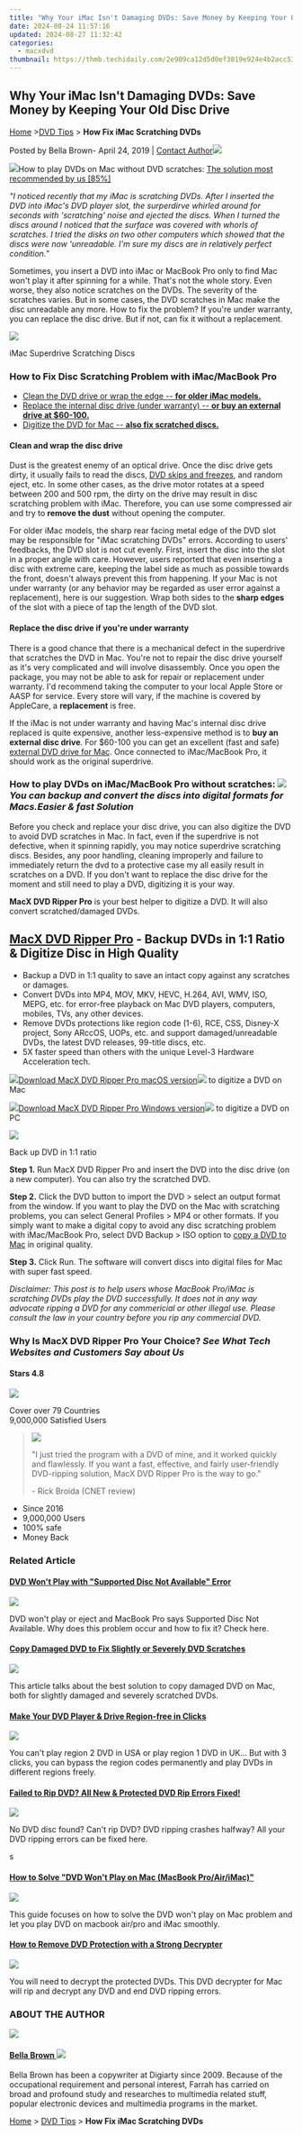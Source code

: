 ```yaml
---
title: "Why Your iMac Isn't Damaging DVDs: Save Money by Keeping Your Old Disc Drive"
date: 2024-08-24 11:57:16
updated: 2024-08-27 11:32:42
categories:
  - macxdvd
thumbnail: https://thmb.techidaily.com/2e909ca12d5d0ef3819e924e4b2acc53554680366614c69f27f338ed1d92d5d7.jpg
---
```


## Why Your iMac Isn't Damaging DVDs: Save Money by Keeping Your Old Disc Drive

[Home](https://tools.techidaily.com/macxdvd/products/) \>[DVD Tips](https://tools.techidaily.com/macxdvd/products/) \> **How Fix iMac Scratching DVDs**

Posted by Bella Brown- April 24, 2019 | [Contact Author![](https://www.macxdvd.com/mac-dvd-video-converter-how-to/../troubleshoot-adobe/img/email.png)](https://tools.techidaily.com/macxdvd/products/) 

![](https://www.macxdvd.com/mac-dvd-video-converter-how-to/../troubleshoot-adobe/img/supg.png)How to play DVDs on Mac without DVD scratches: [The solution most recommended by us \[85%\]](https://tools.techidaily.com/macxdvd/products/)

_"I noticed recently that my iMac is scratching DVDs. After I inserted the DVD into iMac's DVD player slot, the surperdirve whirled around for seconds with 'scratching' noise and ejected the discs. When I turned the discs around I noticed that the surface was covered with whorls of scratches. I tried the disks on two other computers which showed that the discs were now 'unreadable. I'm sure my discs are in relatively perfect condition."_

Sometimes, you insert a DVD into iMac or MacBook Pro only to find Mac won't play it after spinning for a while. That's not the whole story. Even worse, they also notice scratches on the DVDs. The severity of the scratches varies. But in some cases, the DVD scratches in Mac make the disc unreadable any more. How to fix the problem? If you're under warranty, you can replace the disc drive. But if not, can fix it without a replacement.

![](https://www.macxdvd.com/mac-dvd-video-converter-how-to/article-image/dvd-scratched.jpg) 

iMac Superdrive Scratching Discs

### How to Fix Disc Scratching Problem with iMac/MacBook Pro

* [Clean the DVD drive or wrap the edge -- **for older iMac models.**](https://tools.techidaily.com/macxdvd/products/)
* [Replace the internal disc drive (under warranty) -- **or buy an external drive at $60-100.**](https://tools.techidaily.com/macxdvd/products/)
* [Digitize the DVD for Mac -- **also fix scratched discs.**](https://tools.techidaily.com/macxdvd/products/)

#### Clean and wrap the disc drive

Dust is the greatest enemy of an optical drive. Once the disc drive gets dirty, it usually fails to read the discs, [DVD skips and freezes](https://tools.techidaily.com/macxdvd/products/), and random eject, etc. In some other cases, as the drive motor rotates at a speed between 200 and 500 rpm, the dirty on the drive may result in disc scratching problem with iMac. Therefore, you can use some compressed air and try to **remove the dust** without opening the computer.

For older iMac models, the sharp rear facing metal edge of the DVD slot may be responsible for "iMac scratching DVDs" errors. According to users' feedbacks, the DVD slot is not cut evenly. First, insert the disc into the slot in a proper angle with care. However, users reported that even inserting a disc with extreme care, keeping the label side as much as possible towards the front, doesn't always prevent this from happening. If your Mac is not under warranty (or any behavior may be regarded as user error against a replacement), here is our suggestion. Wrap both sides to the **sharp edges** of the slot with a piece of tap the length of the DVD slot. 

#### Replace the disc drive if you're under warranty

There is a good chance that there is a mechanical defect in the superdrive that scratches the DVD in Mac. You're not to repair the disc drive yourself as it's very complicated and will involve disassembly. Once you open the package, you may not be able to ask for repair or replacement under warranty. I'd recommend taking the computer to your local Apple Store or AASP for service. Every store will vary, if the machine is covered by AppleCare, a **replacement** is free.

If the iMac is not under warranty and having Mac's internal disc drive replaced is quite expensive, another less-expensive method is to **buy an external disc drive**. For $60-100 you can get an excellent (fast and safe) [external DVD drive for Mac](https://tools.techidaily.com/macxdvd/products/). Once connected to iMac/MacBook Pro, it should work as the original superdrive.

### How to play DVDs on iMac/MacBook Pro without scratches: _![](https://www.macxdvd.com/mac-dvd-video-converter-how-to/../troubleshoot-adobe/img/solu1.png) You can backup and convert the discs into digital formats for Macs.Easier & fast Solution_

Before you check and replace your disc drive, you can also digitize the DVD to avoid DVD scratches in Mac. In fact, even if the superdrive is not defective, when it spinning rapidly, you may notice superdrive scratching discs. Besides, any poor handling, cleaning improperly and failure to immediately return the dvd to a protective case my all easily result in scratches on a DVD. If you don't want to replace the disc drive for the moment and still need to play a DVD, digitizing it is your way. 

**MacX DVD Ripper Pro** is your best helper to digitize a DVD. It will also convert scratched/damaged DVDs.

## [**MacX DVD Ripper Pro**](https://tools.techidaily.com/macxdvd/products/) \- Backup DVDs in 1:1 Ratio & Digitize Disc in High Quality

* Backup a DVD in 1:1 quality to save an intact copy against any scratches or damages.
* Convert DVDs into MP4, MOV, MKV, HEVC, H.264, AVI, WMV, ISO, MEPG, etc. for error-free playback on Mac DVD players, computers, mobiles, TVs, any other devices.
* Remove DVDs protections like region code (1-6), RCE, CSS, Disney-X project, Sony ARccOS, UOPs, etc. and support damaged/unreadable DVDs, the latest DVD releases, 99-title discs, etc.
* 5X faster speed than others with the unique Level-3 Hardware Acceleration tech.

![](https://www.macxdvd.com/mac-dvd-video-converter-how-to/../troubleshoot-adobe/img/mac.png)[Download MacX DVD Ripper Pro macOS version![](https://www.macxdvd.com/mac-dvd-video-converter-how-to/../troubleshoot-adobe/img/download.png)](https://tools.techidaily.com/macxdvd/products/) to digitize a DVD on Mac

![](https://www.macxdvd.com/mac-dvd-video-converter-how-to/../troubleshoot-adobe/img/win02.png)[Download MacX DVD Ripper Pro Windows version![](https://www.macxdvd.com/mac-dvd-video-converter-how-to/../troubleshoot-adobe/img/download.png)](https://tools.techidaily.com/macxdvd/products/) to digitize a DVD on PC

![](https://www.macxdvd.com/mac-dvd-video-converter-how-to/../mac-dvd-ripper-pro/step-images/dvd-to-mp4-700.jpg) 

Back up DVD in 1:1 ratio

**Step 1.** Run MacX DVD Ripper Pro and insert the DVD into the disc drive (on a new computer). You can also try the scratched DVD.

**Step 2.** Click the DVD button to import the DVD > select an output format from the window. If you want to play the DVD on the Mac with scratching problems, you can select General Profiles > MP4 or other formats. If you simply want to make a digital copy to avoid any disc scratching problem with iMac/MacBook Pro, select DVD Backup > ISO option to [copy a DVD to Mac](https://tools.techidaily.com/macxdvd/products/) in original quality. 

**Step 3.** Click Run. The software will convert discs into digital files for Mac with super fast speed.

_Disclaimer: This post is to help users whose MacBook Pro/iMac is scratching DVDs play the DVD successfully. It does not in any way advocate ripping a DVD for any commericial or other illegal use. Please consult the law in your country before you rip any commercial DVD._



### Why Is MacX DVD Ripper Pro Your Choice? _See What Tech Websites and Customers Say about Us_

#### Stars 4.8

![](https://www.macxdvd.com/mac-dvd-video-converter-how-to/../troubleshoot-adobe/img/star.png)

Cover over 79 Countries   
9,000,000 Satisfied Users

> ![](https://www.macxdvd.com/mac-dvd-video-converter-how-to/../troubleshoot-adobe/img/cnet-fift.png) 
> 
> "I just tried the program with a DVD of mine, and it worked quickly and flawlessly. If you want a fast, effective, and fairly user-friendly DVD-ripping solution, MacX DVD Ripper Pro is the way to go."
> 
> \- Rick Broida (CNET review)

* Since 2016
* 9,000,000 Users
* 100% safe
* Money Back



### Related Article

#### [DVD Won't Play with "Supported Disc Not Available" Error](https://tools.techidaily.com/macxdvd/products/)

![](https://www.macxdvd.com/mac-dvd-video-converter-how-to/../troubleshoot-adobe/img/pic1.jpg) 

DVD won't play or eject and MacBook Pro says Supported Disc Not Available. Why does this problem occur and how to fix it? Check here.

#### [Copy Damaged DVD to Fix Slightly or Severely DVD Scratches](https://tools.techidaily.com/macxdvd/products/)

![](https://www.macxdvd.com/mac-dvd-video-converter-how-to/../troubleshoot-adobe/img/pic2.jpg) 

This article talks about the best solution to copy damaged DVD on Mac, both for slightly damaged and severely scratched DVDs.

#### [Make Your DVD Player & Drive Region-free in Clicks](https://tools.techidaily.com/macxdvd/products/)

![](https://www.macxdvd.com/mac-dvd-video-converter-how-to/../troubleshoot-adobe/img/pic3.jpg) 

You can't play region 2 DVD in USA or play region 1 DVD in UK... But with 3 clicks, you can bypass the region codes permanently and play DVDs in different regions freely.

#### [Failed to Rip DVD? All New & Protected DVD Rip Errors Fixed!](https://tools.techidaily.com/macxdvd/products/)

![](https://www.macxdvd.com/mac-dvd-video-converter-how-to/../troubleshoot-adobe/img/pic4.jpg) 

No DVD disc found? Can't rip DVD? DVD ripping crashes halfway? All your DVD ripping errors can be fixed here.

 s 

#### [How to Solve "DVD Won't Play on Mac (MacBook Pro/Air/iMac)"](https://tools.techidaily.com/macxdvd/products/)

![](https://www.macxdvd.com/mac-dvd-video-converter-how-to/../troubleshoot-adobe/img/pic5.jpg) 

This guide focuses on how to solve the DVD won't play on Mac problem and let you play DVD on macbook air/pro and iMac smoothly.

#### [How to Remove DVD Protection with a Strong Decrypter](https://tools.techidaily.com/macxdvd/products/)

![](https://www.macxdvd.com/mac-dvd-video-converter-how-to/../troubleshoot-adobe/img/pic6.jpg) 

You will need to decrypt the protected DVDs. This DVD decrypter for Mac will rip and decrypt any DVD and end DVD ripping errors.



### ABOUT THE AUTHOR

![](https://www.macxdvd.com/mac-dvd-video-converter-how-to/../troubleshoot-adobe/img/p1.png)

#### [Bella Brown ![](https://www.macxdvd.com/mac-dvd-video-converter-how-to/../troubleshoot-adobe/img/tw.png)](https://tools.techidaily.com/macxdvd/products/)

Bella Brown has been a copywriter at Digiarty since 2009\. Because of the occupational requirement and personal interest, Farrah has carried on broad and profound study and researches to multimedia related stuff, popular electronic devices and multimedia programs in the market.



[Home](https://tools.techidaily.com/macxdvd/products/) \> [DVD Tips](https://tools.techidaily.com/macxdvd/products/) \> **How Fix iMac Scratching DVDs**

<ins class="adsbygoogle"
     style="display:block"
     data-ad-format="autorelaxed"
     data-ad-client="ca-pub-7571918770474297"
     data-ad-slot="1223367746"></ins>



<ins class="adsbygoogle"
     style="display:block"
     data-ad-client="ca-pub-7571918770474297"
     data-ad-slot="8358498916"
     data-ad-format="auto"
     data-full-width-responsive="true"></ins>
